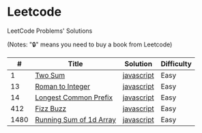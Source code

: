 # Leetcode
LeetCode Problems' Solutions

(Notes: "🔒" means you need to buy a book from Leetcode)

| # | Title | Solution | Difficulty |
|---| ----- | -------- | ---------- |
|1|[Two Sum](https://leetcode.com/problems/two-sum/) | [javascript](./string/javascript/two-sum.js) |Easy|
|13|[Roman to Integer](https://leetcode.com/problems/roman-to-integer/) | [javascript](./string/javascript/roman-to-integer.js) |Easy|
|14|[Longest Common Prefix](https://leetcode.com/problems/longest-common-prefix/) | [javascript](./string/javascript/longest-common-prefix.js) |Easy|
|412|[Fizz Buzz](https://leetcode.com/problems/fizz-buzz/) | [javascript](./string/javascript/fizz-buzz.js) |Easy|
|1480|[Running Sum of 1d Array](https://leetcode.com/problems/running-sum-of-1d-array/) | [javascript](./string/javascript/running-sum-of-1d-array) |Easy|